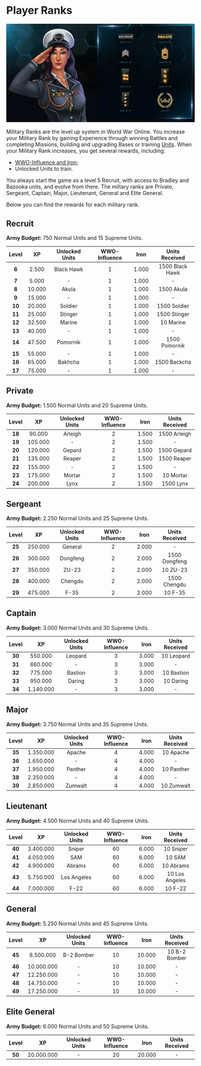 # Player Ranks

![Player Ranks](images/header_ranking.webp "Player Ranks")

Military Ranks are the level up system in World War Online. You increase your Military Rank by
gaining Experience through winning Battles and completing Missions, building and upgrading Bases or
training [Units](unit-intro.md). When your Military Rank increases, you get several rewards,
including:

-   [WWO-Influence and Iron](resources.md);
-   Unlocked Units to train.

You always start the game as a level 5 Recruit, with access to Bradley and Bazooka units, and evolve
from there. The miltary ranks are Private, Sergeant, Captain, Major, Lieutenant, General and Elite
General.

Below you can find the rewards for each military rank.

## Recruit

**Army Budget:** 750 Normal Units and 15 Supreme Units.

| Level  |   XP   | Unlocked Units | WWO-Influence | Iron  | Units Received  |
| :----: | :----: | :------------: | :-----------: | :---: | :-------------: |
| **6**  | 2.500  |   Black Hawk   |       1       | 1.000 | 1500 Black Hawk |
| **7**  | 5.000  |       -        |       1       | 1.000 |        -        |
| **8**  | 10.000 |     Akula      |       1       | 1.000 |   1500 Akula    |
| **9**  | 15.000 |       -        |       1       | 1.000 |        -        |
| **10** | 20.000 |    Soldier     |       1       | 1.000 |  1500 Soldier   |
| **11** | 25.000 |    Stinger     |       1       | 1.000 |  1500 Stinger   |
| **12** | 32.500 |     Marine     |       1       | 1.000 |    10 Marine    |
| **13** | 40.000 |       -        |       1       | 1.000 |        -        |
| **14** | 47.500 |    Pomornik    |       1       | 1.000 |  1500 Pomornik  |
| **15** | 55.000 |       -        |       1       | 1.000 |        -        |
| **16** | 65.000 |    Bakhcha     |       1       | 1.000 |  1500 Backcha   |
| **17** | 75.000 |       -        |       1       | 1.000 |        -        |

## Private

**Army Budget:** 1.500 Normal Units and 20 Supreme Units.

| Level  |   XP    | Unlocked Units | WWO-Influence | Iron  | Units Received |
| :----: | :-----: | :------------: | :-----------: | :---: | :------------: |
| **18** | 90.000  |    Arleigh     |       2       | 1.500 |  1500 Arleigh  |
| **19** | 105.000 |       -        |       2       | 1.500 |       -        |
| **20** | 120.000 |     Gepard     |       2       | 1.500 |  1500 Gepard   |
| **21** | 135.000 |     Reaper     |       2       | 1.500 |  1500 Reaper   |
| **22** | 155.000 |       -        |       2       | 1.500 |       -        |
| **23** | 175.000 |     Mortar     |       2       | 1.500 |   10 Mortar    |
| **24** | 200.000 |      Lynx      |       2       | 1.500 |   1500 Lynx    |

## Sergeant

**Army Budget:** 2.250 Normal Units and 25 Supreme Units.

| Level  |   XP    | Unlocked Units | WWO-Influence | Iron  | Units Received |
| :----: | :-----: | :------------: | :-----------: | :---: | :------------: |
| **25** | 250.000 |    General     |       2       | 2.000 |       -        |
| **26** | 300.000 |    Dongfeng    |       2       | 2.000 | 1500 Dongfeng  |
| **27** | 350.000 |     ZU-23      |       2       | 2.000 |    10 ZU-23    |
| **28** | 400.000 |    Chengdu     |       2       | 2.000 |  1500 Chengdu  |
| **29** | 475.000 |      F-35      |       2       | 2.000 |    10 F-35     |

## Captain

**Army Budget:** 3.000 Normal Units and 30 Supreme Units.

| Level  |    XP     | Unlocked Units | WWO-Influence | Iron  | Units Received |
| :----: | :-------: | :------------: | :-----------: | :---: | :------------: |
| **30** |  550.000  |    Leopard     |       3       | 3.000 |   10 Leopard   |
| **31** |  660.000  |       -        |       3       | 3.000 |       -        |
| **32** |  775.000  |    Bastion     |       3       | 3.000 |   10 Bastion   |
| **33** |  950.000  |     Daring     |       3       | 3.000 |   10 Daring    |
| **34** | 1.140.000 |       -        |       3       | 3.000 |       -        |

## Major

**Army Budget:** 3.750 Normal Units and 35 Supreme Units.

| Level  |    XP     | Unlocked Units | WWO-Influence | Iron  | Units Received |
| :----: | :-------: | :------------: | :-----------: | :---: | :------------: |
| **35** | 1.350.000 |     Apache     |       4       | 4.000 |   10 Apache    |
| **36** | 1.650.000 |       -        |       4       | 4.000 |       -        |
| **37** | 1.950.000 |    Panther     |       4       | 4.000 |   10 Panther   |
| **38** | 2.350.000 |       -        |       4       | 4.000 |       -        |
| **39** | 2.850.000 |    Zumwalt     |       4       | 4.000 |   10 Zumwalt   |

## Lieutenant

**Army Budget:** 4.500 Normal Units and 40 Supreme Units.

| Level  |    XP     | Unlocked Units | WWO-Influence | Iron  | Units Received |
| :----: | :-------: | :------------: | :-----------: | :---: | :------------: |
| **40** | 3.400.000 |     Sniper     |      60       | 6.000 |   10 Sniper    |
| **41** | 4.050.000 |      SAM       |      60       | 6.000 |     10 SAM     |
| **42** | 4.900.000 |     Abrams     |      60       | 6.000 |   10 Abrams    |
| **43** | 5.750.000 |  Los Angeles   |      60       | 6.000 | 10 Los Angeles |
| **44** | 7.000.000 |      F-22      |      60       | 6.000 |    10 F-22     |

## General

**Army Budget:** 5.250 Normal Units and 45 Supreme Units.

| Level  |     XP     | Unlocked Units | WWO-Influence |  Iron  | Units Received |
| :----: | :--------: | :------------: | :-----------: | :----: | :------------: |
| **45** | 8.500.000  |   B-2 Bomber   |      10       | 10.000 | 10 B-2 Bomber  |
| **46** | 10.000.000 |       -        |      10       | 10.000 |       -        |
| **47** | 12.250.000 |       -        |      10       | 10.000 |       -        |
| **48** | 14.750.000 |       -        |      10       | 10.000 |       -        |
| **49** | 17.250.000 |       -        |      10       | 10.000 |       -        |

## Elite General

**Army Budget:** 6.000 Normal Units and 50 Supreme Units.

| Level  |     XP     | Unlocked Units | WWO-Influence |  Iron  | Units Received |
| :----: | :--------: | :------------: | :-----------: | :----: | :------------: |
| **50** | 20.000.000 |       -        |      20       | 20.000 |       -        |
